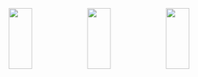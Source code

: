 <p align="center">
  <a href="#"><img width="30%" height="120rem" src="https://github-readme-streak-stats.herokuapp.com/?user=heca73"></a>
  <a href="#"><img width="30%" height="120rem" src="https://github-readme-stats.vercel.app/api/top-langs?username=heca73"></a>
  <a href="#"><img width="30%" height="120rem" src="https://github-readme-stats-eight-theta.vercel.app/api?username=heca73"></a>
</p>
